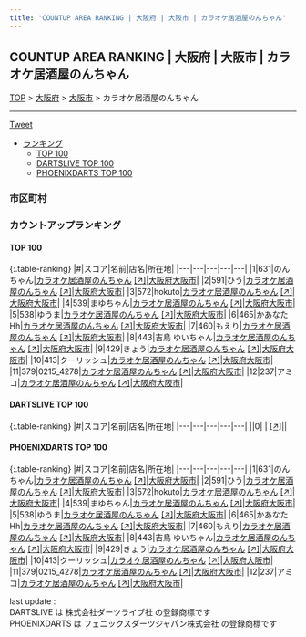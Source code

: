 ```yaml
---
title: 'COUNTUP AREA RANKING | 大阪府 | 大阪市 | カラオケ居酒屋のんちゃん'
---
```

## COUNTUP AREA RANKING | 大阪府 | 大阪市 | カラオケ居酒屋のんちゃん

[TOP](/darts/rank/) > [大阪府](/darts/rank/大阪府/) > [大阪市](/darts/rank/大阪府/大阪市/) > カラオケ居酒屋のんちゃん

___

<a href="https://twitter.com/share?ref_src=twsrc%5Etfw" data-text="COUNTUP AREA RANKING | 大阪府大阪市カラオケ居酒屋のんちゃん" class="twitter-share-button" data-hashtags="DARTSLIVE,PHOENIXDARTS,darts,ダーツ" data-show-count="false">Tweet</a>

* [ランキング](#カウントアップランキング)
    * [TOP 100](#top-100)
    * [DARTSLIVE TOP 100](#dartslive-top-100)
    * [PHOENIXDARTS TOP 100](#phoenixdarts-top-100)

### 市区町村

<ul>

</ul>

### カウントアップランキング

#### TOP 100



{:.table-ranking}
|#|スコア|名前|店名|所在地|
|---|---|---|---|---|
|1|631|<span class="rank-name-pd">のんちゃん</span>|<a href="/darts/rank/shops/94130.html">カラオケ居酒屋のんちゃん</a> <a href="https://vs.phoenixdarts.com/jp/shop/shopDetailInfo/s_94130?s_seq=94130">[↗]</a>|<a href="/darts/rank/大阪府/大阪市">大阪府大阪市</a>|
|2|591|<span class="rank-name-pd">ひう</span>|<a href="/darts/rank/shops/94130.html">カラオケ居酒屋のんちゃん</a> <a href="https://vs.phoenixdarts.com/jp/shop/shopDetailInfo/s_94130?s_seq=94130">[↗]</a>|<a href="/darts/rank/大阪府/大阪市">大阪府大阪市</a>|
|3|572|<span class="rank-name-pd">hokuto</span>|<a href="/darts/rank/shops/94130.html">カラオケ居酒屋のんちゃん</a> <a href="https://vs.phoenixdarts.com/jp/shop/shopDetailInfo/s_94130?s_seq=94130">[↗]</a>|<a href="/darts/rank/大阪府/大阪市">大阪府大阪市</a>|
|4|539|<span class="rank-name-pd">まゆちゃん</span>|<a href="/darts/rank/shops/94130.html">カラオケ居酒屋のんちゃん</a> <a href="https://vs.phoenixdarts.com/jp/shop/shopDetailInfo/s_94130?s_seq=94130">[↗]</a>|<a href="/darts/rank/大阪府/大阪市">大阪府大阪市</a>|
|5|538|<span class="rank-name-pd">ゆうま</span>|<a href="/darts/rank/shops/94130.html">カラオケ居酒屋のんちゃん</a> <a href="https://vs.phoenixdarts.com/jp/shop/shopDetailInfo/s_94130?s_seq=94130">[↗]</a>|<a href="/darts/rank/大阪府/大阪市">大阪府大阪市</a>|
|6|465|<span class="rank-name-pd">かあなたHh</span>|<a href="/darts/rank/shops/94130.html">カラオケ居酒屋のんちゃん</a> <a href="https://vs.phoenixdarts.com/jp/shop/shopDetailInfo/s_94130?s_seq=94130">[↗]</a>|<a href="/darts/rank/大阪府/大阪市">大阪府大阪市</a>|
|7|460|<span class="rank-name-pd">もえり</span>|<a href="/darts/rank/shops/94130.html">カラオケ居酒屋のんちゃん</a> <a href="https://vs.phoenixdarts.com/jp/shop/shopDetailInfo/s_94130?s_seq=94130">[↗]</a>|<a href="/darts/rank/大阪府/大阪市">大阪府大阪市</a>|
|8|443|<span class="rank-name-pd">吉鳥 ゆいちゃん</span>|<a href="/darts/rank/shops/94130.html">カラオケ居酒屋のんちゃん</a> <a href="https://vs.phoenixdarts.com/jp/shop/shopDetailInfo/s_94130?s_seq=94130">[↗]</a>|<a href="/darts/rank/大阪府/大阪市">大阪府大阪市</a>|
|9|429|<span class="rank-name-pd">きょう</span>|<a href="/darts/rank/shops/94130.html">カラオケ居酒屋のんちゃん</a> <a href="https://vs.phoenixdarts.com/jp/shop/shopDetailInfo/s_94130?s_seq=94130">[↗]</a>|<a href="/darts/rank/大阪府/大阪市">大阪府大阪市</a>|
|10|413|<span class="rank-name-pd">クーリッシュ</span>|<a href="/darts/rank/shops/94130.html">カラオケ居酒屋のんちゃん</a> <a href="https://vs.phoenixdarts.com/jp/shop/shopDetailInfo/s_94130?s_seq=94130">[↗]</a>|<a href="/darts/rank/大阪府/大阪市">大阪府大阪市</a>|
|11|379|<span class="rank-name-pd">0215_4278</span>|<a href="/darts/rank/shops/94130.html">カラオケ居酒屋のんちゃん</a> <a href="https://vs.phoenixdarts.com/jp/shop/shopDetailInfo/s_94130?s_seq=94130">[↗]</a>|<a href="/darts/rank/大阪府/大阪市">大阪府大阪市</a>|
|12|237|<span class="rank-name-pd">アミコ</span>|<a href="/darts/rank/shops/94130.html">カラオケ居酒屋のんちゃん</a> <a href="https://vs.phoenixdarts.com/jp/shop/shopDetailInfo/s_94130?s_seq=94130">[↗]</a>|<a href="/darts/rank/大阪府/大阪市">大阪府大阪市</a>|


#### DARTSLIVE TOP 100



{:.table-ranking}
|#|スコア|名前|店名|所在地|
|---|---|---|---|---|
||0|<span class="rank-name-dl"> </span>|<a href="/darts/rank/shops/.html"></a> <a href="">[↗]</a>|<a href="/darts/rank//"></a>|


#### PHOENIXDARTS TOP 100



{:.table-ranking}
|#|スコア|名前|店名|所在地|
|---|---|---|---|---|
|1|631|<span class="rank-name-pd">のんちゃん</span>|<a href="/darts/rank/shops/94130.html">カラオケ居酒屋のんちゃん</a> <a href="https://vs.phoenixdarts.com/jp/shop/shopDetailInfo/s_94130?s_seq=94130">[↗]</a>|<a href="/darts/rank/大阪府/大阪市">大阪府大阪市</a>|
|2|591|<span class="rank-name-pd">ひう</span>|<a href="/darts/rank/shops/94130.html">カラオケ居酒屋のんちゃん</a> <a href="https://vs.phoenixdarts.com/jp/shop/shopDetailInfo/s_94130?s_seq=94130">[↗]</a>|<a href="/darts/rank/大阪府/大阪市">大阪府大阪市</a>|
|3|572|<span class="rank-name-pd">hokuto</span>|<a href="/darts/rank/shops/94130.html">カラオケ居酒屋のんちゃん</a> <a href="https://vs.phoenixdarts.com/jp/shop/shopDetailInfo/s_94130?s_seq=94130">[↗]</a>|<a href="/darts/rank/大阪府/大阪市">大阪府大阪市</a>|
|4|539|<span class="rank-name-pd">まゆちゃん</span>|<a href="/darts/rank/shops/94130.html">カラオケ居酒屋のんちゃん</a> <a href="https://vs.phoenixdarts.com/jp/shop/shopDetailInfo/s_94130?s_seq=94130">[↗]</a>|<a href="/darts/rank/大阪府/大阪市">大阪府大阪市</a>|
|5|538|<span class="rank-name-pd">ゆうま</span>|<a href="/darts/rank/shops/94130.html">カラオケ居酒屋のんちゃん</a> <a href="https://vs.phoenixdarts.com/jp/shop/shopDetailInfo/s_94130?s_seq=94130">[↗]</a>|<a href="/darts/rank/大阪府/大阪市">大阪府大阪市</a>|
|6|465|<span class="rank-name-pd">かあなたHh</span>|<a href="/darts/rank/shops/94130.html">カラオケ居酒屋のんちゃん</a> <a href="https://vs.phoenixdarts.com/jp/shop/shopDetailInfo/s_94130?s_seq=94130">[↗]</a>|<a href="/darts/rank/大阪府/大阪市">大阪府大阪市</a>|
|7|460|<span class="rank-name-pd">もえり</span>|<a href="/darts/rank/shops/94130.html">カラオケ居酒屋のんちゃん</a> <a href="https://vs.phoenixdarts.com/jp/shop/shopDetailInfo/s_94130?s_seq=94130">[↗]</a>|<a href="/darts/rank/大阪府/大阪市">大阪府大阪市</a>|
|8|443|<span class="rank-name-pd">吉鳥 ゆいちゃん</span>|<a href="/darts/rank/shops/94130.html">カラオケ居酒屋のんちゃん</a> <a href="https://vs.phoenixdarts.com/jp/shop/shopDetailInfo/s_94130?s_seq=94130">[↗]</a>|<a href="/darts/rank/大阪府/大阪市">大阪府大阪市</a>|
|9|429|<span class="rank-name-pd">きょう</span>|<a href="/darts/rank/shops/94130.html">カラオケ居酒屋のんちゃん</a> <a href="https://vs.phoenixdarts.com/jp/shop/shopDetailInfo/s_94130?s_seq=94130">[↗]</a>|<a href="/darts/rank/大阪府/大阪市">大阪府大阪市</a>|
|10|413|<span class="rank-name-pd">クーリッシュ</span>|<a href="/darts/rank/shops/94130.html">カラオケ居酒屋のんちゃん</a> <a href="https://vs.phoenixdarts.com/jp/shop/shopDetailInfo/s_94130?s_seq=94130">[↗]</a>|<a href="/darts/rank/大阪府/大阪市">大阪府大阪市</a>|
|11|379|<span class="rank-name-pd">0215_4278</span>|<a href="/darts/rank/shops/94130.html">カラオケ居酒屋のんちゃん</a> <a href="https://vs.phoenixdarts.com/jp/shop/shopDetailInfo/s_94130?s_seq=94130">[↗]</a>|<a href="/darts/rank/大阪府/大阪市">大阪府大阪市</a>|
|12|237|<span class="rank-name-pd">アミコ</span>|<a href="/darts/rank/shops/94130.html">カラオケ居酒屋のんちゃん</a> <a href="https://vs.phoenixdarts.com/jp/shop/shopDetailInfo/s_94130?s_seq=94130">[↗]</a>|<a href="/darts/rank/大阪府/大阪市">大阪府大阪市</a>|


<div class="footer border-top border-gray-light mt-5 pt-3 text-right text-gray">
    last update : <span style="font-weight: italic" id="foot_last_modified"></span><br />
    DARTSLIVE は 株式会社ダーツライブ社 の登録商標です<br />
    PHOENIXDARTS は フェニックスダーツジャパン株式会社 の登録商標です<br />
</div>

<script src="https://cdnjs.cloudflare.com/ajax/libs/jquery.tablesorter/2.31.3/js/jquery.tablesorter.min.js" integrity="sha512-qzgd5cYSZcosqpzpn7zF2ZId8f/8CHmFKZ8j7mU4OUXTNRd5g+ZHBPsgKEwoqxCtdQvExE5LprwwPAgoicguNg==" crossorigin="anonymous" referrerpolicy="no-referrer"></script>
<link rel="stylesheet" href="https://cdnjs.cloudflare.com/ajax/libs/jquery.tablesorter/2.31.3/css/theme.default.min.css" integrity="sha512-wghhOJkjQX0Lh3NSWvNKeZ0ZpNn+SPVXX1Qyc9OCaogADktxrBiBdKGDoqVUOyhStvMBmJQ8ZdMHiR3wuEq8+w==" crossorigin="anonymous" referrerpolicy="no-referrer" />
<script>
$(function() {
    $(".table-ranking").tablesorter({sortList:[[0, 0]]});
    $("#foot_last_modified").text(formatDate(new Date(document.lastModified), 'yyyy-MM-dd HH:mm:ss'));
});
</script>

<script async src="https://platform.twitter.com/widgets.js" charset="utf-8"></script>